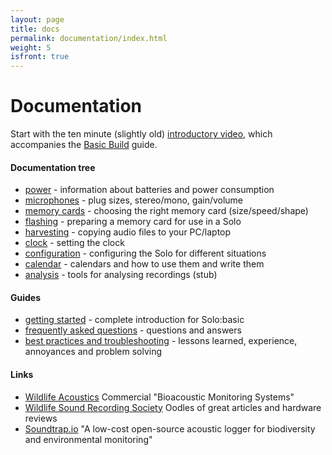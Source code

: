 ```yaml
---
layout: page
title: docs
permalink: documentation/index.html
weight: 5
isfront: true
---
```


# Documentation

Start with the ten minute (slightly old) [introductory
video](https://youtu.be/2Fq05JlEKjw), which accompanies the [Basic Build](/basic_build.html) guide.

#### Documentation tree

* [power](power/) - information about batteries and power consumption
* [microphones](microphones.html) - plug sizes, stereo/mono, gain/volume
* [memory cards](memory_cards/) - choosing the right memory card (size/speed/shape)
* [flashing](flashing.html) - preparing a memory card for use in a Solo
* [harvesting](harvesting.html) - copying audio files to your PC/laptop
* [clock](clock.html) - setting the clock
* [configuration](configuration.html) - configuring the Solo for different situations
* [calendar](calendar.html) - calendars and how to use them and write them
* [analysis](analysis.html) - tools for analysing recordings (stub)

#### Guides

* [getting started](/documentation/getting-started.html) - complete introduction for Solo:basic
* [frequently asked questions](faq.html) - questions and answers
* [best practices and troubleshooting](troubleshooting.html) - lessons learned, experience, annoyances and problem solving


#### Links

* [Wildlife Acoustics](http://www.wildlifeacoustics.com/)
  Commercial "Bioacoustic Monitoring Systems"
* [Wildlife Sound Recording Society](http://www.wildlife-sound.org)
  Oodles of great articles and hardware reviews
* [Soundtrap.io](http://www.soundtrap.io/) "A low-cost open-source
  acoustic logger for biodiversity and environmental monitoring"
